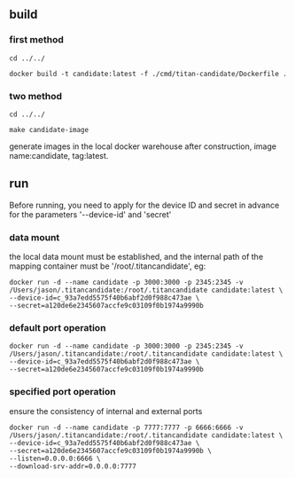 ## build

### first method
```shell
cd ../../

docker build -t candidate:latest -f ./cmd/titan-candidate/Dockerfile .
```

### two method
```shell
cd ../../

make candidate-image
```

generate images in the local docker warehouse after construction, image name:candidate, tag:latest.


## run

Before running, you need to apply for the device ID and secret in advance for the parameters '--device-id' and 'secret'

### data mount
the local data mount must be established, and the internal path of the mapping container must be '/root/.titancandidate', eg:
```shell
docker run -d --name candidate -p 3000:3000 -p 2345:2345 -v /Users/jason/.titancandidate:/root/.titancandidate candidate:latest \
--device-id=c_93a7edd5575f40b6abf2d0f988c473ae \
--secret=a120de6e2345607accfe9c03109f0b1974a9990b
```

### default port operation

```shell
docker run -d --name candidate -p 3000:3000 -p 2345:2345 -v /Users/jason/.titancandidate:/root/.titancandidate candidate:latest \
--device-id=c_93a7edd5575f40b6abf2d0f988c473ae \
--secret=a120de6e2345607accfe9c03109f0b1974a9990b
```

### specified port operation
ensure the consistency of internal and external ports
```shell
docker run -d --name candidate -p 7777:7777 -p 6666:6666 -v /Users/jason/.titancandidate:/root/.titancandidate candidate:latest \
--device-id=c_93a7edd5575f40b6abf2d0f988c473ae \
--secret=a120de6e2345607accfe9c03109f0b1974a9990b \
--listen=0.0.0.0:6666 \
--download-srv-addr=0.0.0.0:7777
```
